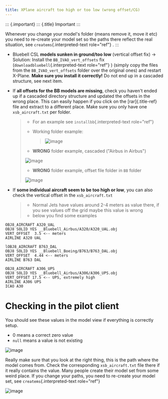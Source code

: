 ```yaml
---
title: XPlane aircraft too high or too low (wrong offset/CG)
---
```


::: {.important}
::: {.title}
Important
:::

Whenever you change your model\'s folder (means remove it, move it etc)
you need to re-create your model set so the paths there reflect the real
situation, see `createms`{.interpreted-text role="ref"} .
:::

-   Bluebell CSL **models sunken in ground/too low** (vertical offset
    fix) -\> Solution: Install the `BB_IVAO_vert_offsets` fix
    (`downloadbluebell`{.interpreted-text role="ref"} ) (simply copy the
    files from the `BB_IVAO_vert_offsets` folder over the original ones)
    and restart X-Plane. **Make sure you install it correctly!** Do not
    end up in a cascaded structure, see next item.

-   If **all offsets for the BB models are missing**, check you haven\'t
    ended up if a cascaded directory structure and updated the offsets
    in the wrong place. This can easily happen if you click on the
    [rar]{.title-ref} file and extract to a different place. Make sure
    you only have one `xsb_aircraft.txt` per folder.

    > -   For an example see `installbb`{.interpreted-text role="ref"}
    >
    > -   Working folder example:
    >
    >     > ![image](http://img.swift-project.org/workingfolder.png)
    >
    > -   **WRONG** folder example, cascaded (\"Airbus in Airbus\")
    >
    > ![image](http://img.swift-project.org/cascadingfolder.png)
    >
    > -   **WRONG** folder example, offset file folder in `BB` folder
    >
    > ![image](http://img.swift-project.org/offsetwrongfolder.png)

-   If **some individual aircraft seem to be too high or low**, you can
    also check the vertical offset in the `xsb_aircraft.txt`

    > -   Normal Jets have values around 2-4 meters as value there, if
    >     you see values off the grid maybe this value is wrong
    > -   below you find some examples

``` {.}
OBJ8_AIRCRAFT A320_UAL
OBJ8 SOLID YES __Bluebell_Airbus/A320/A320_UAL.obj
VERT_OFFSET  3.5 <-- meters
AIRLINE A320 UAL

lOBJ8_AIRCRAFT B763_DAL
OBJ8 SOLID YES __Bluebell_Boeing/B763/B763_DAL.obj
VERT_OFFSET  4.44 <-- meters
AIRLINE B763 DAL

OBJ8_AIRCRAFT A306_UPS
OBJ8 SOLID YES __Bluebell_Airbus/A306/A306_UPS.obj
VERT_OFFSET 17.5 <-- UPS, extremely high
AIRLINE A306 UPS
ICAO A30
```

Checking in the pilot client
============================

You should see these values in the model view if everything is correctly
setup.

-   0 means a correct zero value
-   `null` means a value is not existing

![image](http://img.swift-project.org/cgcheck.png)

Really make sure that you look at the right thing, this is the path
where the model comes from. Check the corresponding `xsb_aircraft.txt`
file there if it really contains the value. Many people create their
model set from some weird place. If you change your paths, you need to
re-create your model set, see `createms`{.interpreted-text role="ref"}

![image](http://img.swift-project.org/xpmodels.png)
